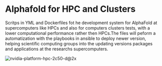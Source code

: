 # Alphafold for HPC and Clusters
Scritps in YML and Dockerfiles fot he development system for AlphaFold at supercomputers like HPCs and also for computers clusters tests, with a lower computational performance rather then HPCs.The files will peform a automatization with the playbooks in ansible to deploy newer version, helping scientific computing groups into the updating versions packages and applications at the researchs supercomputers. 

![nvidia-platform-hpc-2c50-d@2x](https://user-images.githubusercontent.com/45772937/186158833-87012ba4-cd46-44df-b6b7-192c2edc41e7.jpg)

